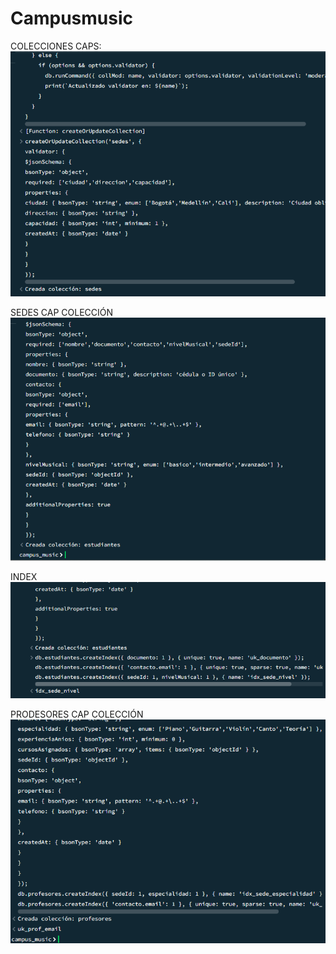 # Campusmusic
COLECCIONES CAPS:
![alt text](image.png)

SEDES CAP COLECCIÓN
![alt text](image-1.png)

INDEX 
![alt text](image-2.png)

PRODESORES CAP COLECCIÓN
![alt text](image-3.png)